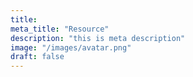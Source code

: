 ```yaml
---
title:
meta_title: "Resource"
description: "this is meta description"
image: "/images/avatar.png"
draft: false
---
```


